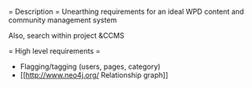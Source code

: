 = Description =
Unearthing requirements for an ideal WPD content and community management system

Also, search within project &CCMS

= High level requirements =
* Flagging/tagging (users, pages, category)
* [[http://www.neo4j.org/ Relationship graph]]